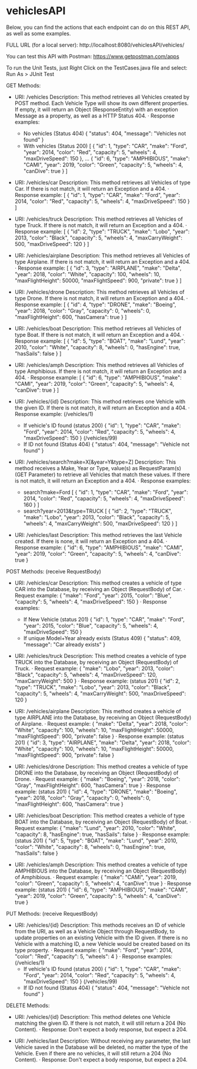 # vehiclesAPI
Below, you can find the actions that each endpoint can do on this REST API, as well as some examples.

FULL URL (for a local server):  http://localhost:8080/vehiclesAPI/vehicles/

You can test this API with Postman: https://www.getpostman.com/apps

To run the Unit Tests, just Right Click on the TestCases.java file and select: Run As > JUnit Test

GET Methods:
- URI: /vehicles
  Description: This method retrieves all Vehicles created by POST method. Each Vehicle Type will show its own different properties.
  If empty, it will return an Object (ResponseEntity) with an exception Message as a property, as well as a HTTP Status 404.
  · Response examples:
    - No vehicles (Status 404)
    {
      "status": 404,
      "message": "Vehicles not found"
    }
    - With vehicles (Status 200)
  [
    {
        "id": 1,
        "type": "CAR",
        "make": "Ford",
        "year": 2014,
        "color": "Red",
        "capacity": 5,
        "wheels": 4,
        "maxDriveSpeed": 150
    },
    ...
    {
        "id": 6,
        "type": "AMPHIBIOUS",
        "make": "CAMI",
        "year": 2019,
        "color": "Green",
        "capacity": 5,
        "wheels": 4,
        "canDive": true
    }
  ]

- URI: /vehicles/car
  Description: This method retrieves all Vehicles of type Car. If there is not match, it will return an Exception and a 404.
  · Response example:
  [
    {
        "id": 1,
        "type": "CAR",
        "make": "Ford",
        "year": 2014,
        "color": "Red",
        "capacity": 5,
        "wheels": 4,
        "maxDriveSpeed": 150
    }
  ]

- URI: /vehicles/truck
  Description: This method retrieves all Vehicles of type Truck. If there is not match, it will return an Exception and a 404.
  · Response example:
  [
    {
        "id": 2,
        "type": "TRUCK",
        "make": "Lobo",
        "year": 2013,
        "color": "Black",
        "capacity": 5,
        "wheels": 4,
        "maxCarryWeight": 500,
        "maxDriveSpeed": 120
    }
  ]

- URI: /vehicles/airplane
  Description: This method retrieves all Vehicles of type Airplane. If there is not match, it will return an Exception and a 404.
  · Response example:
  [
    {
        "id": 3,
        "type": "AIRPLANE",
        "make": "Delta",
        "year": 2018,
        "color": "White",
        "capacity": 100,
        "wheels": 10,
        "maxFlightHeight": 50000,
        "maxFlightSpeed": 900,
        "private": true
    }
  ]

- URI: /vehicles/drone
  Description: This method retrieves all Vehicles of type Drone. If there is not match, it will return an Exception and a 404.
  · Response example:
  [
    {
        "id": 4,
        "type": "DRONE",
        "make": "Boeing",
        "year": 2018,
        "color": "Gray",
        "capacity": 0,
        "wheels": 0,
        "maxFlightHeight": 600,
        "hasCamera": true
    }
  ]

- URI: /vehicles/boat
  Description: This method retrieves all Vehicles of type Boat. If there is not match, it will return an Exception and a 404.
  · Response example:
  [
    {
        "id": 5,
        "type": "BOAT",
        "make": "Lund",
        "year": 2010,
        "color": "White",
        "capacity": 8,
        "wheels": 0,
        "hasEngine": true,
        "hasSails": false
    }
  ]

- URI: /vehicles/amph
  Description: This method retrieves all Vehicles of type Amphibious. If there is not match, it will return an Exception and a 404.
  · Response example:
  [
    {
        "id": 6,
        "type": "AMPHIBIOUS",
        "make": "CAMI",
        "year": 2019,
        "color": "Green",
        "capacity": 5,
        "wheels": 4,
        "canDive": true
    }
  ]

- URI: /vehicles/{id}
  Description: This method retrieves one Vehicle with the given ID. If there is not match, it will return an Exception and a 404.
  · Response example:
    (/vehicles/1)
    - If vehicle's ID found (status 200)
    {
      "id": 1,
      "type": "CAR",
      "make": "Ford",
      "year": 2014,
      "color": "Red",
      "capacity": 5,
      "wheels": 4,
      "maxDriveSpeed": 150
    }
    (/vehicles/99)
    - If ID not found (Status 404)
    {
      "status": 404,
      "message": "Vehicle not found"
    }

- URI: /vehicles/search?make=X[&year=Y&type=Z]
  Description: This method receives a Make, Year or Type, value(s) as RequestParam(s) (GET Parameter) to retrieve all Vehicles that match these values. 
  If there is not match, it will return an Exception and a 404.
  · Response examples:
    - search?make=Ford
    [
      {
          "id": 1,
          "type": "CAR",
          "make": "Ford",
          "year": 2014,
          "color": "Red",
          "capacity": 5,
          "wheels": 4,
          "maxDriveSpeed": 160
      }
    ]
    - search?year=2013&type=TRUCK
    [
      {
          "id": 2,
          "type": "TRUCK",
          "make": "Lobo",
          "year": 2013,
          "color": "Black",
          "capacity": 5,
          "wheels": 4,
          "maxCarryWeight": 500,
          "maxDriveSpeed": 120
      }
    ]

- URI: /vehicles/last
  Description: This method retrieves the last Vehicle created. If there is none, it will return an Exception and a 404.
  · Response example:
  {
      "id": 6,
      "type": "AMPHIBIOUS",
      "make": "CAMI",
      "year": 2019,
      "color": "Green",
      "capacity": 5,
      "wheels": 4,
      "canDive": true
  }

POST Methods: (receive RequestBody)
- URI: /vehicles/car
  Description: This method creates a vehicle of type CAR into the Database, by receiving an Object (RequestBody) of Car.
  · Request example:
  {
    "make": "Ford",
    "year": 2015,
    "color": "Blue",
    "capacity": 5,
    "wheels": 4,
    "maxDriveSpeed": 150
  }
  · Response examples:
    - If New Vehicle (status 201)
    {
      "id": 1,
      "type": "CAR",
      "make": "Ford",
      "year": 2015,
      "color": "Blue",
      "capacity": 5,
      "wheels": 4,
      "maxDriveSpeed": 150
    }
    - If unique Model+Year already exists (Status 409)
    {
      "status": 409,
      "message": "Car already exists"
    }

- URI: /vehicles/truck
  Description: This method creates a vehicle of type TRUCK into the Database, by receiving an Object (RequestBody) of Truck.
  · Request example:
  {
    "make": "Lobo",
    "year": 2013,
    "color": "Black",
    "capacity": 5,
    "wheels": 4,
    "maxDriveSpeed": 120,
    "maxCarryWeight": 500
  }
  · Response example: (status 201)
  {
    "id": 2,
    "type": "TRUCK",
    "make": "Lobo",
    "year": 2013,
    "color": "Black",
    "capacity": 5,
    "wheels": 4,
    "maxCarryWeight": 500,
    "maxDriveSpeed": 120
  }

- URI: /vehicles/airplane
  Description: This method creates a vehicle of type AIRPLANE into the Database, by receiving an Object (RequestBody) of Airplane.
  · Request example:
  {
    "make": "Delta",
    "year": 2018,
    "color": "White",
    "capacity": 100,
    "wheels": 10,
    "maxFlightHeight": 50000,
    "maxFlightSpeed": 900,
    "private": false
  }
  · Response example: (status 201)
  {
    "id": 3,
    "type": "AIRPLANE",
    "make": "Delta",
    "year": 2018,
    "color": "White",
    "capacity": 100,
    "wheels": 10,
    "maxFlightHeight": 50000,
    "maxFlightSpeed": 900,
    "private": false
  }

- URI: /vehicles/drone
  Description: This method creates a vehicle of type DRONE into the Database, by receiving an Object (RequestBody) of Drone.
  · Request example:
  {
    "make": "Boeing",
    "year": 2018,
    "color": "Gray",
    "maxFlightHeight": 600,
    "hasCamera": true
  }
  · Response example: (status 201)
  {
    "id": 4,
    "type": "DRONE",
    "make": "Boeing",
    "year": 2018,
    "color": "Gray",
    "capacity": 0,
    "wheels": 0,
    "maxFlightHeight": 600,
    "hasCamera": true
  }

- URI: /vehicles/boat
  Description: This method creates a vehicle of type BOAT into the Database, by receiving an Object (RequestBody) of Boat.
  · Request example:
  {
    "make": "Lund",
    "year": 2010,
    "color": "White",
    "capacity": 8,
    "hasEngine": true,
    "hasSails": false
  }
  · Response example: (status 201)
  {
    "id": 5,
    "type": "BOAT",
    "make": "Lund",
    "year": 2010,
    "color": "White",
    "capacity": 8,
    "wheels": 0,
    "hasEngine": true,
    "hasSails": false
  }

- URI: /vehicles/amph
  Description: This method creates a vehicle of type AMPHIBIOUS into the Database, by receiving an Object (RequestBody) of Amphibious.
  · Request example:
  {
    "make": "CAMI",
    "year": 2019,
    "color": "Green",
    "capacity": 5,
    "wheels": 4,
    "canDive": true
  }
  · Response example: (status 201)
  {
    "id": 6,
    "type": "AMPHIBIOUS",
    "make": "CAMI",
    "year": 2019,
    "color": "Green",
    "capacity": 5,
    "wheels": 4,
    "canDive": true
  }

PUT Methods: (receive RequestBody)
- URI: /vehicles/{id}
  Description: This methods receives an ID of vehicle from the URI, as well as a Vehicle Object through RequestBody, 
  to update properties on an existing Vehicle with the ID given. If there is no Vehicle with a matching ID, 
  a new Vehicle would be created based on its type property.
  · Request example:
  {
    "make": "Ford",
    "year": 2014,
    "color": "Red",
    "capacity": 5,
    "wheels": 4
  }
  · Response examples:
    (/vehicles/1)
    - If vehicle's ID found (status 200)
    {
      "id": 1,
      "type": "CAR",
      "make": "Ford",
      "year": 2014,
      "color": "Red",
      "capacity": 5,
      "wheels": 4,
      "maxDriveSpeed": 150
    }
    (/vehicles/99)
    - If ID not found (Status 404)
    {
      "status": 404,
      "message": "Vehicle not found"
    }

DELETE Methods:
- URI: /vehicles/{id}
  Description: This method deletes one Vehicle matching the given ID. If there is not match, it will still return a 204 (No Content).
  · Response:
  Don't expect a body response, but expect a 204.

- URI: /vehicles/last
  Description: Without receiving any parameter, the last Vehicle saved in the Database will be deleted, no matter the type of the Vehicle.
  Even if there are no vehicles, it will still return a 204 (No Content).
  · Response:
  Don't expect a body response, but expect a 204.
